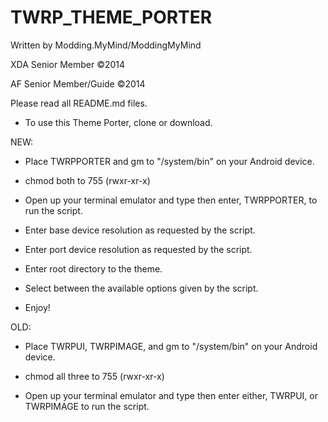 TWRP_THEME_PORTER
==================

Written by Modding.MyMind/ModdingMyMind

XDA Senior Member ©2014

AF Senior Member/Guide ©2014

Please read all README.md files.

- To use this Theme Porter, clone or download.

NEW:
- Place TWRPPORTER and gm to "/system/bin" on your Android device.

- chmod both to 755 (rwxr-xr-x)

- Open up your terminal emulator and type then enter, TWRPPORTER, to run the script.

- Enter base device resolution as requested by the script.

- Enter port device resolution as requested by the script.

- Enter root directory to the theme.

- Select between the available options given by the script.

- Enjoy!


OLD:
- Place TWRPUI, TWRPIMAGE, and gm to "/system/bin" on your Android device.

- chmod all three to 755 (rwxr-xr-x)

- Open up your terminal emulator and type then enter either, TWRPUI, or TWRPIMAGE to run the script.